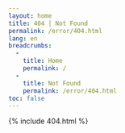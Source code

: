 ```yaml
---
layout: home
title: 404 | Not Found
permalink: /error/404.html
lang: en
breadcrumbs: 
  - 
    title: Home
    permalink: /
  -
    title: Not Found
    permalink: /error/404.html
toc: false
---
```


{% include 404.html %}